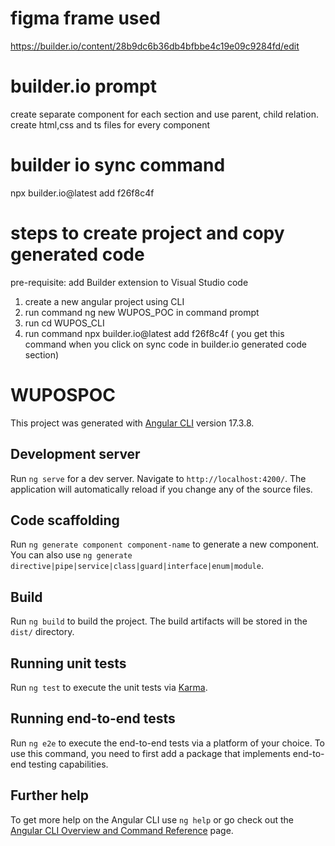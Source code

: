


# figma frame used
https://builder.io/content/28b9dc6b36db4bfbbe4c19e09c9284fd/edit

# builder.io prompt
create separate component for each section and use parent, child relation. create html,css and ts files for every component

# builder io sync command 
npx builder.io@latest add f26f8c4f

# steps to create project and copy generated code
pre-requisite: add Builder extension to Visual Studio code
1. create a new angular project using CLI
2. run command ng new WUPOS_POC in command prompt
3. run cd WUPOS_CLI
4. run command npx builder.io@latest add f26f8c4f ( you get this command when you click on sync code in builder.io generated code section)


# WUPOSPOC

This project was generated with [Angular CLI](https://github.com/angular/angular-cli) version 17.3.8.

## Development server

Run `ng serve` for a dev server. Navigate to `http://localhost:4200/`. The application will automatically reload if you change any of the source files.

## Code scaffolding

Run `ng generate component component-name` to generate a new component. You can also use `ng generate directive|pipe|service|class|guard|interface|enum|module`.

## Build

Run `ng build` to build the project. The build artifacts will be stored in the `dist/` directory.

## Running unit tests

Run `ng test` to execute the unit tests via [Karma](https://karma-runner.github.io).

## Running end-to-end tests

Run `ng e2e` to execute the end-to-end tests via a platform of your choice. To use this command, you need to first add a package that implements end-to-end testing capabilities.

## Further help

To get more help on the Angular CLI use `ng help` or go check out the [Angular CLI Overview and Command Reference](https://angular.io/cli) page.
